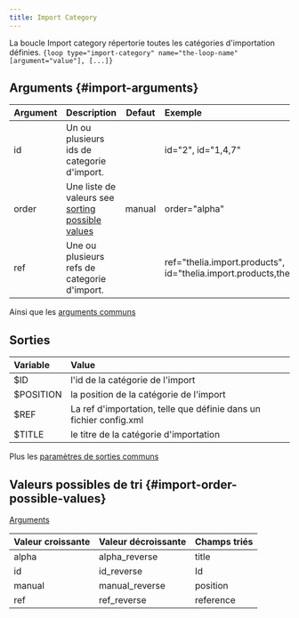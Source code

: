 ```yaml
---
title: Import Category
---
```


La boucle Import category répertorie toutes les catégories d'importation définies.
`{loop type="import-category" name="the-loop-name" [argument="value"], [...]}`

## Arguments {#import-arguments}

| Argument | Description                                                                       | Defaut | Exemple                                                                         |
|----------|:----------------------------------------------------------------------------------|:------:|:--------------------------------------------------------------------------------|
| id       | Un ou plusieurs ids de categorie d'import.                                        |        | id="2", id="1,4,7"                                                              |
| order    | Une liste de valeurs see [sorting possible values](#import-order-possible-values) | manual | order="alpha"                                                                   |
| ref      | Une ou plusieurs refs de categorie d'import.                                      |        | ref="thelia.import.products", id="thelia.import.products,thelia.import.modules" |

Ainsi que les [arguments communs](./global_arguments)

## Sorties

| Variable  | Value                                                              |
|:----------|:-------------------------------------------------------------------|
| $ID       | l'id de la catégorie de l'import                                   |
| $POSITION | la position de la catégorie de l'import                            |
| $REF      | La ref d'importation, telle que définie dans un fichier config.xml |
| $TITLE    | le titre de la catégorie d'importation                             |

Plus les [paramètres de sorties communs](./global_outputs)

## Valeurs possibles de tri {#import-order-possible-values}
[Arguments](#import-arguments)

| Valeur croissante | Valeur décroissante | Champs triés |
|-------------------|---------------------|:-------------|
| alpha             | alpha_reverse       | title        |
| id                | id_reverse          | Id           |
| manual            | manual_reverse      | position     |
| ref               | ref_reverse         | reference    |
